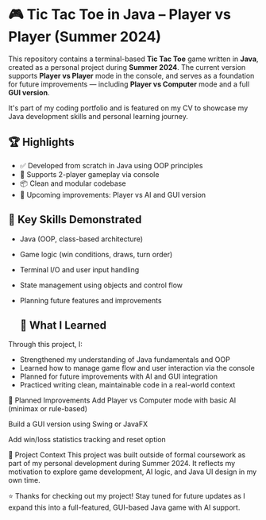 # 🎮 Tic Tac Toe in Java – Player vs Player (Summer 2024)

This repository contains a terminal-based **Tic Tac Toe** game written in **Java**, created as a personal project during **Summer 2024**. The current version supports **Player vs Player** mode in the console, and serves as a foundation for future improvements — including **Player vs Computer** mode and a full **GUI version**.

It's part of my coding portfolio and is featured on my CV to showcase my Java development skills and personal learning journey.

## 🏆 Highlights

- ✅ Developed from scratch in Java using OOP principles
- 👥 Supports 2-player gameplay via console
- 📦 Clean and modular codebase
- 🚧 Upcoming improvements: Player vs AI and GUI version

## 💼 Key Skills Demonstrated

- Java (OOP, class-based architecture)
- Game logic (win conditions, draws, turn order)
- Terminal I/O and user input handling
- State management using objects and control flow
- Planning future features and improvements

  ## 🧠 What I Learned

Through this project, I:

- Strengthened my understanding of Java fundamentals and OOP
- Learned how to manage game flow and user interaction via the console
- Planned for future improvements with AI and GUI integration
- Practiced writing clean, maintainable code in a real-world context

🌱 Planned Improvements
 Add Player vs Computer mode with basic AI (minimax or rule-based)

 Build a GUI version using Swing or JavaFX

 Add win/loss statistics tracking and reset option

📌 Project Context
This project was built outside of formal coursework as part of my personal development during Summer 2024. It reflects my motivation to explore game development, AI logic, and Java UI design in my own time.

⭐ Thanks for checking out my project! Stay tuned for future updates as I expand this into a full-featured, GUI-based Java game with AI support.
